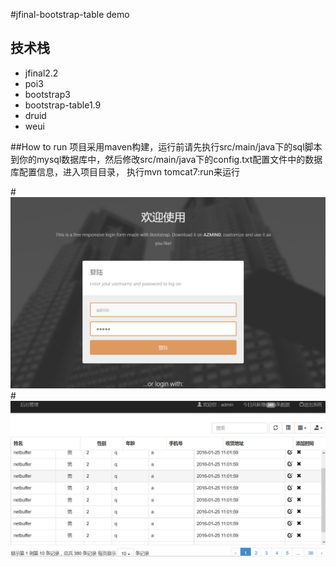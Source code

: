 #jfinal-bootstrap-table demo
## 技术栈
* jfinal2.2
* poi3
* bootstrap3
* bootstrap-table1.9
* druid
* weui

##How to run
项目采用maven构建，运行前请先执行src/main/java下的sql脚本到你的mysql数据库中，然后修改src/main/java下的config.txt配置文件中的数据库配置信息，进入项目目录，
执行mvn tomcat7:run来运行

#![](src/main/webapp/image/sys1.png)
#![](src/main/webapp/image/sys2.png)